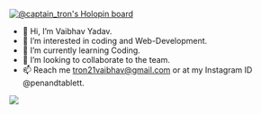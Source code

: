 [![@captain_tron's Holopin board](https://holopin.me/captain_tron)](https://holopin.io/@captain_tron)

- 👋 Hi, I’m Vaibhav Yadav.
- 👀 I’m interested in coding and Web-Development.     
- 🌱 I’m currently learning Coding.
- 💞️ I’m looking to collaborate to the team.
- 📫 Reach me tron21vaibhav@gmail.com or at my Instagram ID @penandtablett.

<!---
CaptainTron/CaptainTron is a ✨ special ✨ repository because its `README.md` (this file) appears on your GitHub profile.
You can click the Preview link to take a look at your changes.
--->
![](https://komarev.com/ghpvc/?username=CaptainTron&color=green)

